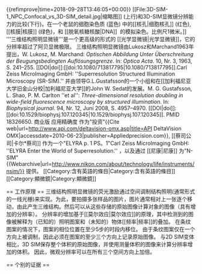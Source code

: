 {{refimprove|time=2018-09-28T13:46:05+00:00}}
[[File:3D-SIM-1_NPC_Confocal_vs_3D-SIM_detail.jpg|缩略图]] (上行)和3D-SIM显微镜分辨能力的比较(下行)。在一个老鼠的细胞染色质 (蓝色) 中的[[核孔|细胞核孔]] (红色), [[核膜|核膜]] (绿色)，和 [[脱氧核糖核酸|DNA]]  的模拟染色。比例尺1微米。]]
'''三维结构照明显微镜'''是一个更高级的形式的 [[光学显微镜|光学显微镜]]，它的分辨率超过了阿贝显微极限。 三维结构照明显微镜由Lukosz和Marchand1963年提出，<ref name="Lukosz">W. Lukosz, M. Marchand: <cite>Optischen Abbildung Unter Überschreitung der Beugungsbedingten Auflösungsgrenze</cite>.  In:  <cite>Optica Acta</cite>. 10, Nr. 3,  1963, S. 241–255. [[DOI|doi]]:<span class="uri-handle">[[doi:10.1080/713817795|10.1080/713817795]]</span>.</ref><ref>Carl Zeiss MicroImaging GmbH: ''Superresolution Structured Illumination Microscopy (SR-SIM).'' </ref> 并由领导G.L.Gustafsson的一个小组和在[[加利福尼亚大学旧金山分校|加利福尼亚大学]]的John W. Sedat的发展。<ref name="pmid18326650">M. G. Gustafsson, L. Shao, P. M. Carlton ''et al'': <cite>Three-dimensional resolution doubling in wide-field fluorescence microscopy by structured illumination</cite>.  In:  <cite>Biophysical journal</cite>. 94, Nr. 12,  Juni 2008, S. 4957–4970. [[DOI|doi]]:<span class="uri-handle">[[doi:10.1529/biophysj.107.120345|10.1529/biophysj.107.120345]]</span>. PMID 18326650.</ref> 商业版 应用精确度 作为"投资"<ref>{{Cite web|url=http://www.api.com/deltavision-omx.asp|title=API DeltaVision OMX|accessdate=2010-06-23|publisher=Appliedprecision.com}}</ref>, [[蔡司公司|卡尔*蔡司]] 作为一个"ELYRA p. 1 PS。1"<ref>Carl Zeiss MicroImaging GmbH: ''ELYRA Enter the World of Superresolution.'' </ref>，以及通过 [[尼康|尼康]] 为"N-SIM"<ref>{{Webarchive|url=http://www.nikon.com/about/technology/life/instruments/nsim/}}</ref> 提供。
[[Category:含有英語的條目|Category:含有英語的條目]]
[[Category:顯微鏡|Category:顯微鏡]]

== 工作原理 ==
三维结构照明显微镜的荧光激励通过空间调制结构照明(通常形式的一线光栅)来实现。为此，要拍摄多张样品的图片，图片通常相对上一张逐个移动，由此产生三维结构。然后可以从这些存储的原始图像计算对象的图像（具有增加的分辨率）。 分辨率的增加基于[[莫尔效应|莫尔效应]]的原理，其中检测到的图像被解释为（已知的）照明图案和（未知的）物体[[频率|频率]]的叠加。 在条纹图案的情况下，图案的相位位置在至少5步的时段内移位。 由于条纹图案仅在一个方向上被调制，因此必须在图案的至少三个方向上记录原始图像。 与2D SIM变体相比，3D SIM保存整个体积的原始图像，并使用测量体积的图像来计算分辨率增加的体积。 因此，微观分辨率可以在所有三个空间方向上加倍。

== 个别的证据 ==
<references />